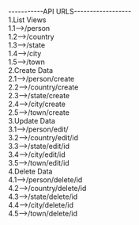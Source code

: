 -----------API URLS------------------
<br>
1.List Views<br>
  1.1-->/person<br>
  1.2-->/country<br>
  1.3-->/state<br>
  1.4-->/city<br>
  1.5-->/town<br>
2.Create Data<br>
  2.1-->/person/create<br>
  2.2-->/country/create<br>
  2.3-->/state/create<br>
  2.4-->/city/create<br>
  2.5-->/town/create<br>
3.Update Data<br>
  3.1-->/person/edit/<br>
  3.2-->/country/edit/id<br>
  3.3-->/state/edit/id<br>
  3.4-->/city/edit/id<br>
  3.5-->/town/edit/id<br>
4.Delete Data<br>
  4.1-->/person/delete/id<br>
  4.2-->/country/delete/id<br>
  4.3-->/state/delete/id<br>
  4.4-->/city/delete/id<br>
  4.5-->/town/delete/id<br>
